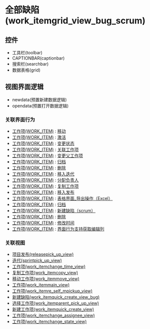 # 全部缺陷(work_itemgrid_view_bug_scrum)  <!-- {docsify-ignore-all} -->




<el-skeleton style="width:60%">
	<template #template>
		<div style="padding-bottom: 5px;">
			<div style="height:40px;display: flex;align-items: center;justify-content: space-between;">
				<el-tooltip content="页面标题">
					<el-skeleton-item variant="text" style="height:40px;"></el-skeleton-item>
				</el-tooltip>
				<el-tooltip content="搜索栏">
				    <el-skeleton-item variant="text" style="margin-left: 10px;height:40px;width:300px;"></el-skeleton-item>
				</el-tooltip>
				<el-skeleton style="width:250px;">
					<template #template>
						<el-tooltip content="工具栏">
							<div style="display: flex;align-items: center;justify-content:end">
								<el-skeleton-item variant="text" style="margin-left: 10px;height:40px;width:80px"></el-skeleton-item>
								<el-skeleton-item variant="text" style="margin-left: 10px;height:40px;width:80px"></el-skeleton-item>
								<el-skeleton-item variant="text" style="margin-left: 10px;height:40px;width:80px"></el-skeleton-item>
							</div>
						</el-tooltip>
					</template>
				</el-skeleton>
			</div>
		</div>
		<el-tooltip content="数据表格">
			<el-skeleton-item variant="p" style="height:300px"></el-skeleton-item>
		</el-tooltip>
	</template>
</el-skeleton>


## 控件
  * 工具栏(toolbar)
  * CAPTIONBAR(captionbar)
  * 搜索栏(searchbar)
  * 数据表格(grid)

## 视图界面逻辑
  * newdata(预置新建数据逻辑)
  * opendata(预置打开数据逻辑)


### 关联界面行为
  * [工作项(WORK_ITEM)](module/ProjMgmt/Work_item) : [移动](module/ProjMgmt/Work_item#界面行为)
  * [工作项(WORK_ITEM)](module/ProjMgmt/Work_item) : [激活](module/ProjMgmt/Work_item#界面行为)
  * [工作项(WORK_ITEM)](module/ProjMgmt/Work_item) : [变更状态](module/ProjMgmt/Work_item#界面行为)
  * [工作项(WORK_ITEM)](module/ProjMgmt/Work_item) : [关联工作项](module/ProjMgmt/Work_item#界面行为)
  * [工作项(WORK_ITEM)](module/ProjMgmt/Work_item) : [变更父工作项](module/ProjMgmt/Work_item#界面行为)
  * [工作项(WORK_ITEM)](module/ProjMgmt/Work_item) : [归档](module/ProjMgmt/Work_item#界面行为)
  * [工作项(WORK_ITEM)](module/ProjMgmt/Work_item) : [删除](module/ProjMgmt/Work_item#界面行为)
  * [工作项(WORK_ITEM)](module/ProjMgmt/Work_item) : [移入迭代](module/ProjMgmt/Work_item#界面行为)
  * [工作项(WORK_ITEM)](module/ProjMgmt/Work_item) : [分配负责人](module/ProjMgmt/Work_item#界面行为)
  * [工作项(WORK_ITEM)](module/ProjMgmt/Work_item) : [复制工作项](module/ProjMgmt/Work_item#界面行为)
  * [工作项(WORK_ITEM)](module/ProjMgmt/Work_item) : [移入发布](module/ProjMgmt/Work_item#界面行为)
  * [工作项(WORK_ITEM)](module/ProjMgmt/Work_item) : [表格界面_导出操作（Excel）](module/ProjMgmt/Work_item#界面行为)
  * [工作项(WORK_ITEM)](module/ProjMgmt/Work_item) : [归档](module/ProjMgmt/Work_item#界面行为)
  * [工作项(WORK_ITEM)](module/ProjMgmt/Work_item) : [新建缺陷（scrum）](module/ProjMgmt/Work_item#界面行为)
  * [工作项(WORK_ITEM)](module/ProjMgmt/Work_item) : [删除](module/ProjMgmt/Work_item#界面行为)
  * [工作项(WORK_ITEM)](module/ProjMgmt/Work_item) : [修改时间](module/ProjMgmt/Work_item#界面行为)
  * [工作项(WORK_ITEM)](module/ProjMgmt/Work_item) : [界面行为支持获取编辑列](module/ProjMgmt/Work_item#界面行为)

### 关联视图
  * [项目发布(releasepick_up_view)](app/view/releasepick_up_view)
  * [迭代(sprintpick_up_view)](app/view/sprintpick_up_view)
  * [工作项(work_itemchange_time_view)](app/view/work_itemchange_time_view)
  * [复制工作项(work_itemcopy_view)](app/view/work_itemcopy_view)
  * [移动工作项(work_itemmove_view)](app/view/work_itemmove_view)
  * [工作项(work_itemmain_view)](app/view/work_itemmain_view)
  * [工作项(work_itemre_self_mpickup_view)](app/view/work_itemre_self_mpickup_view)
  * [新建缺陷(work_itemquick_create_view_bug)](app/view/work_itemquick_create_view_bug)
  * [选择工作项(work_itemparent_pick_up_view)](app/view/work_itemparent_pick_up_view)
  * [新建工作项(work_itemquick_create_view)](app/view/work_itemquick_create_view)
  * [工作项(work_itemchange_assignee_view)](app/view/work_itemchange_assignee_view)
  * [工作项(work_itemchange_state_view)](app/view/work_itemchange_state_view)

<script>
 const { createApp } = Vue
  createApp({
    data() {
      return {
        message: '!'
      }
    }
  }).use(ElementPlus).mount('#app')
</script>